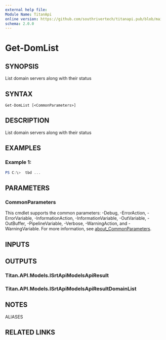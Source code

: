 ```yaml
---
external help file:
Module Name: TitanApi
online version: https://github.com/southrivertech/titanapi.pub/blob/main/sdk/powershell/readme.md
schema: 2.0.0
---
```


# Get-DomList

## SYNOPSIS
List domain servers along with their status

## SYNTAX

```
Get-DomList [<CommonParameters>]
```

## DESCRIPTION
List domain servers along with their status

## EXAMPLES

### Example 1:
```powershell
PS C:\>  tbd ...


```



## PARAMETERS

### CommonParameters
This cmdlet supports the common parameters: -Debug, -ErrorAction, -ErrorVariable, -InformationAction, -InformationVariable, -OutVariable, -OutBuffer, -PipelineVariable, -Verbose, -WarningAction, and -WarningVariable. For more information, see [about_CommonParameters](http://go.microsoft.com/fwlink/?LinkID=113216).

## INPUTS

## OUTPUTS

### Titan.API.Models.ISrtApiModelsApiResult

### Titan.API.Models.ISrtApiModelsApiResultDomainList

## NOTES

ALIASES

## RELATED LINKS



